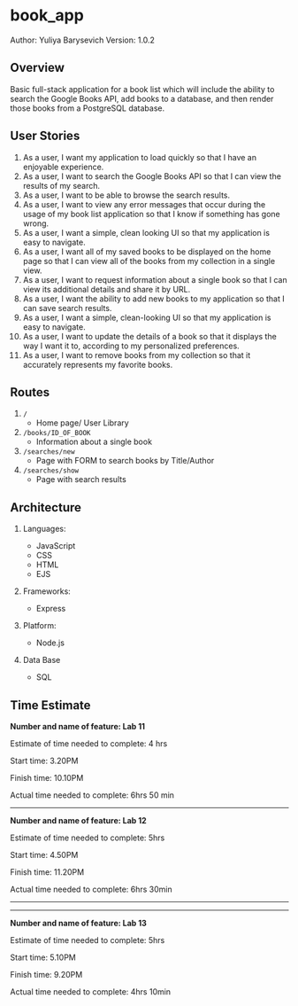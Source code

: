 # book_app

Author: Yuliya Barysevich Version: 1.0.2

## Overview

Basic full-stack application for a book list which will include the ability to search the Google Books API, add books to a database, and then render those books from a PostgreSQL database.

## User Stories 

1. As a user, I want my application to load quickly so that I have an enjoyable experience.
2. As a user, I want to search the Google Books API so that I can view the results of my search.
3. As a user, I want to be able to browse the search results.
4. As a user, I want to view any error messages that occur during the usage of my book list application so that I know if something has gone wrong.
5. As a user, I want a simple, clean looking UI so that my application is easy to navigate.
6. As a user, I want all of my saved books to be displayed on the home page so that I can view all of the books from my collection in a single view.
7. As a user, I want to request information about a single book so that I can view its additional details and share it by URL.
8.  As a user, I want the ability to add new books to my application so that I can save search results.
9. As a user, I want a simple, clean-looking UI so that my application is easy to navigate.
10. As a user, I want to update the details of a book so that it displays the way I want it to, according to my personalized preferences.
11. As a user, I want to remove books from my collection so that it accurately represents my favorite books.

## Routes
1. `/`
    - Home page/ User Library
2. `/books/ID_OF_BOOK`
    - Information about a single book
3. `/searches/new`
    - Page with FORM to search books by Title/Author
4. `/searches/show`
    - Page with search results

## Architecture

1. Languages:
    - JavaScript
    - CSS
    - HTML
    - EJS

2. Frameworks:
    - Express

3. Platform:
    - Node.js

4. Data Base
    - SQL

## Time Estimate

**Number and name of feature: Lab 11**

Estimate of time needed to complete: 4 hrs

Start time: 3.20PM

Finish time: 10.10PM

Actual time needed to complete: 6hrs 50 min
________________________________________________
**Number and name of feature: Lab 12**

Estimate of time needed to complete: 5hrs

Start time: 4.50PM

Finish time: 11.20PM

Actual time needed to complete: 6hrs 30min
________________________________________________
________________________________________________
**Number and name of feature: Lab 13**

Estimate of time needed to complete: 5hrs

Start time: 5.10PM

Finish time: 9.20PM

Actual time needed to complete: 4hrs 10min